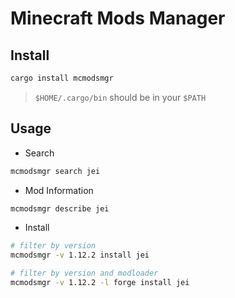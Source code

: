 # Minecraft Mods Manager

## Install

```sh
cargo install mcmodsmgr
```

> `$HOME/.cargo/bin` should be in your `$PATH`

## Usage

- Search

```sh
mcmodsmgr search jei
```

- Mod Information

```sh
mcmodsmgr describe jei
```

- Install

```sh
# filter by version
mcmodsmgr -v 1.12.2 install jei

# filter by version and modloader
mcmodsmgr -v 1.12.2 -l forge install jei
```
